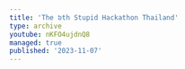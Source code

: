 ```yaml
---
title: 'The ៦th Stupid Hackathon Thailand'
type: archive
youtube: nKFO4ujdnQ8
managed: true
published: '2023-11-07'
---
```

